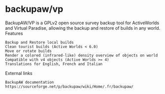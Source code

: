 backupaw/vp
========

BackupAW/VP is a GPLv2 open source survey backup tool for ActiveWorlds and Virtual Paradise, allowing the backup and restore of builds in any world.
Features

    Backup and Restore local builds
    Clean tourist builds (Active Worlds < 6.0)
    Move or rotate builds
    Render a colored (infrared-like) density overview of objects on world
    Compatible with v4 objects (Active Worlds >= 4)
    Translations for English, French and Italian

External links

    BackupAW documentation
    https://sourceforge.net/p/backupaw/wiki/Home/.fr/backupaw/
